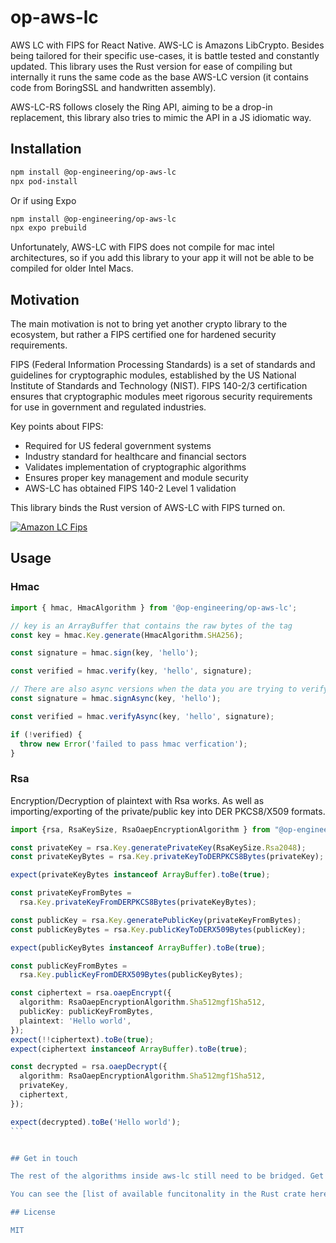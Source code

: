 # op-aws-lc

AWS LC with FIPS for React Native. AWS-LC is Amazons LibCrypto. Besides being tailored for their specific use-cases, it is battle tested and constantly updated. This library uses the Rust version for ease of compiling but internally it runs the same code as the base AWS-LC version (it contains code from BoringSSL and handwritten assembly).

AWS-LC-RS follows closely the Ring API, aiming to be a drop-in replacement, this library also tries to mimic the API in a JS idiomatic way.

## Installation

```sh
npm install @op-engineering/op-aws-lc
npx pod-install
```

Or if using Expo

```sh
npm install @op-engineering/op-aws-lc
npx expo prebuild
```

Unfortunately, AWS-LC with FIPS does not compile for mac intel architectures, so if you add this library to your app it will not be able to be compiled for older Intel Macs.

## Motivation

The main motivation is not to bring yet another crypto library to the ecosystem, but rather a FIPS certified one for hardened security requirements.

FIPS (Federal Information Processing Standards) is a set of standards and guidelines for cryptographic modules, established by the US National Institute of Standards and Technology (NIST). FIPS 140-2/3 certification ensures that cryptographic modules meet rigorous security requirements for use in government and regulated industries.

Key points about FIPS:

- Required for US federal government systems
- Industry standard for healthcare and financial sectors
- Validates implementation of cryptographic algorithms
- Ensures proper key management and module security
- AWS-LC has obtained FIPS 140-2 Level 1 validation

This library binds the Rust version of AWS-LC with FIPS turned on.

[![Amazon LC Fips](https://img.youtube.com/vi/WKNGnCkZiQE/0.jpg)](https://www.youtube.com/watch?v=WKNGnCkZiQE)

## Usage

### Hmac

```ts
import { hmac, HmacAlgorithm } from '@op-engineering/op-aws-lc';

// key is an ArrayBuffer that contains the raw bytes of the tag
const key = hmac.Key.generate(HmacAlgorithm.SHA256);

const signature = hmac.sign(key, 'hello');

const verified = hmac.verify(key, 'hello', signature);

// There are also async versions when the data you are trying to verify is large
const signature = hmac.signAsync(key, 'hello');

const verified = hmac.verifyAsync(key, 'hello', signature);

if (!verified) {
  throw new Error('failed to pass hmac verfication');
}
```

### Rsa

Encryption/Decryption of plaintext with Rsa works. As well as importing/exporting of the private/public key into DER PKCS8/X509 formats.

````ts
import {rsa, RsaKeySize, RsaOaepEncryptionAlgorithm } from "@op-engineering/op-aws-lc";

const privateKey = rsa.Key.generatePrivateKey(RsaKeySize.Rsa2048);
const privateKeyBytes = rsa.Key.privateKeyToDERPKCS8Bytes(privateKey);

expect(privateKeyBytes instanceof ArrayBuffer).toBe(true);

const privateKeyFromBytes =
  rsa.Key.privateKeyFromDERPKCS8Bytes(privateKeyBytes);

const publicKey = rsa.Key.generatePublicKey(privateKeyFromBytes);
const publicKeyBytes = rsa.Key.publicKeyToDERX509Bytes(publicKey);

expect(publicKeyBytes instanceof ArrayBuffer).toBe(true);

const publicKeyFromBytes =
  rsa.Key.publicKeyFromDERX509Bytes(publicKeyBytes);

const ciphertext = rsa.oaepEncrypt({
  algorithm: RsaOaepEncryptionAlgorithm.Sha512mgf1Sha512,
  publicKey: publicKeyFromBytes,
  plaintext: 'Hello world',
});
expect(!!ciphertext).toBe(true);
expect(ciphertext instanceof ArrayBuffer).toBe(true);

const decrypted = rsa.oaepDecrypt({
  algorithm: RsaOaepEncryptionAlgorithm.Sha512mgf1Sha512,
  privateKey,
  ciphertext,
});

expect(decrypted).toBe('Hello world');
```


## Get in touch

The rest of the algorithms inside aws-lc still need to be bridged. Get in contact by [joining our Discord](https://discord.gg/W9XmqCQCKP) or write to ospfranco@gmail.com for further assistance.

You can see the [list of available funcitonality in the Rust crate here](https://docs.rs/aws-lc-rs/latest/aws_lc_rs/). Eventually op-aws-lc aims to cover all of these.

## License

MIT
````
